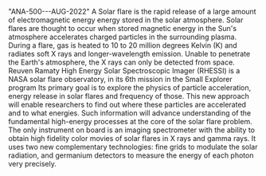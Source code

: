 "ANA-500---AUG-2022"
A Solar flare is the rapid release of a large amount of electromagnetic energy energy stored in the solar atmosphere. Solar flares are thought to occur when stored magnetic energy in the Sun's atmosphere accelerates charged particles in the surrounding plasma. During a flare, gas is heated to 10 to 20 million degrees Kelvin (K) and radiates soft X rays and longer-wavelength emission. Unable to penetrate the Earth's atmosphere, the X rays can only be detected from space. Reuven Ramaty High Energy Solar Spectroscopic Imager (RHESSI) is a NASA solar flare observatory, in its 6th mission in the Small Explorer program Its primary goal is to explore the physics of particle acceleration, energy release in solar flares and frequency of those. This new approach will enable researchers to find out where these particles are accelerated and to what energies. Such information will advance understanding of the fundamental high-energy processes at the core of the solar flare problem. The only instrument on board is an imaging spectrometer with the ability to obtain high fidelity color movies of solar flares in X rays and gamma rays. It uses two new complementary technologies: fine grids to modulate the solar radiation, and germanium detectors to measure the energy of each photon very precisely.
